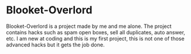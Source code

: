 # Blooket-Overlord

Blooket-Overlord is a project made by me and me alone.
The project contains hacks such as spam open boxes, sell all duplicates, auto answer, etc.
I am new at coding and this is my first project, this is not one of those advanced hacks but it gets the job done.
